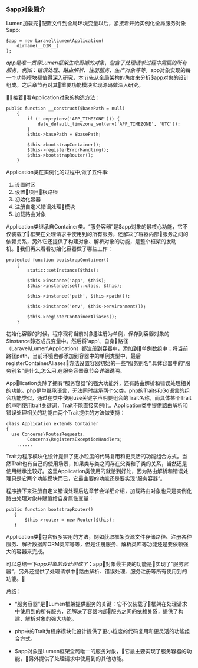 ### $app对象简介

Lumen加载完配置文件到全局环境变量以后，紧接着开始实例化全局服务对象$app:

```
$app = new Laravel\Lumen\Application(
    dirname(__DIR__)
);
```

$app是唯一贯穿Lumen框架生命周期的对象，包含了处理请求过程中需要的所有服务，例如：错误处理、路由解析、注册服务、生产对象等等。$app对象实现的每一个功能模块都值得深入研究，本节先从全局架构的角度来分析$app对象的设计组成。之后章节再对其重要功能模块实现源码做深入研究。

接着看Application对象的构造方法：

```
public function __construct($basePath = null)
    {
        if (! empty(env('APP_TIMEZONE'))) {
            date_default_timezone_set(env('APP_TIMEZONE', 'UTC'));
        }
        $this->basePath = $basePath;

        $this->bootstrapContainer();
        $this->registerErrorHandling();
        $this->bootstrapRouter();
    }
```

Application类在实例化的过程中,做了五件事:

1. 设置时区
2. 设置项目根路径
3. 初始化容器
4. 注册自定义错误处理模块
5. 加载路由对象

Application类继承自Container类。“服务容器”是$app对象的最核心功能，它不仅装载了框架在处理请求中使用到的所有服务，还解决了容器内部服务之间的依赖关系，另外它还提供了构建对象、解析对象的功能，是整个框架的发动机。我们再来看看初始化容器做了哪些工作：

```
protected function bootstrapContainer()
    {
        static::setInstance($this);

        $this->instance('app', $this);
        $this->instance(self::class, $this);

        $this->instance('path', $this->path());

        $this->instance('env', $this->environment());

        $this->registerContainerAliases();
    }
```

初始化容器的时候，程序现将当前对象注册为单例，保存到容器对象的$instance静态成员变量中。然后将'app'、自身路径（Laravel\Lumen\Application）都注册到容器中，添加到单例数组中；将当前路径path，当前环境也都添加到容器中的单例类型中，最后registerContainerAliases方法设置容器初始的一些“服务别名”,具体容器中的“服务别名”是什么,怎么用,在服务容器章节会详细说明。

Application类除了拥有“服务容器”的强大功能外，还有路由解析和错误处理相关的功能。php是单继承语言，无法同时继承两个父类。php的Traits和Go语言的组合功能类似，通过在类中使用use关键字声明要组合的Trait名称，而具体某个Trait的声明使用trait关键词，Trait不能直接实例化。Application类中提供路由解析和错误处理相关的功能由两个Trait提供的方法做支持：

```
class Application extends Container
{
  use Concerns\RoutesRequests,
        Concerns\RegistersExceptionHandlers;
    ......
```

Trait为程序模块化设计提供了更小粒度的代码复用和更灵活的功能组合方式。当然Trait也有自己的使用场景，如果类与类之间存在父类和子类的关系，当然还是使用继承比较好。这里Application类使用的就恰到好处，因为路由解析和错误处理只是它两个功能模块而已，它最主要的功能还是要实现“服务容器”。

程序接下来注册自定义错误处理后边章节会详细介绍，加载路由对象也只是实例化路由处理对象并赋值给自身属性变量：

 ```
public function bootstrapRouter()
    {
        $this->router = new Router($this);
    }
 ```

 Application类包含很多实用的方法，例如获取框架资源文件存储路径、注册各种服务、解析数据库ORM类库等等，但是注册服务、解析类库等功能还是要依赖强大的容器来完成。

 可以总结一下$app对象的设计组成了：$app对象最主要的功能是实现了“服务容器”，另外还提供了处理请求中路由解析、错误处理、服务注册等所有使用到的功能。

 总结：

 + “服务容器”是Lumen框架提供服务的关键：它不仅装载了框架在处理请求中使用到的所有服务，还解决了容器内部服务之间的依赖关系，提供了构建、解析对象的强大功能。

 + php中的Trait为程序模块化设计提供了更小粒度的代码复用和更灵活的功能组合方式。

 + $app对象是Lumen框架全局唯一的服务对象，它最主要实现了服务容器的功能，另外提供了处理请求中使用到的其他功能。